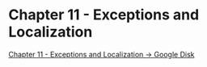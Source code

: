 # Chapter 11 - Exceptions and Localization

[Chapter 11 - Exceptions and Localization -> Google Disk](https://docs.google.com/document/d/1ayC2PjryxZF2Y56fNOhI8fkvmjFnaFtc9TvEBKP7gzI/edit?usp=drive_link)